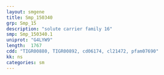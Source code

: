 ```yaml
---
layout: smgene
title: Smp_150340
grp: Smp_15
description: "solute carrier family 16"
smp: Smp_150340.1
uniprot: "G4LYW9"
length:  1767
cdd: "TIGR00880, TIGR00892, cd06174, cl21472, pfam07690"
kk: ns
categories: sm
---
```

